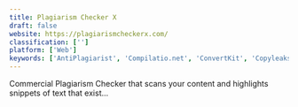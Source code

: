 ```yaml
---
title: Plagiarism Checker X
draft: false 
website: https://plagiarismcheckerx.com/
classification: ['']
platform: ['Web']
keywords: ['AntiPlagiarist', 'Compilatio.net', 'ConvertKit', 'Copyleaks API', 'Copyscape', 'DupliChecker', 'Ephorus', 'Google for Education', 'HelioBLAST', 'Moz', 'Oxsic', 'PlagiarismSearch', 'Plagius', 'Plagramme', 'QuillBot', 'SCRiBBR Plagiarism Check', 'Searchlight', 'Turnitin', 'Urkund', 'iThenticate']
---
```

Commercial Plagiarism Checker that scans your content and highlights snippets of text that exist...